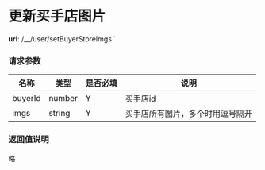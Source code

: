 更新买手店图片
=======

**url**: /__/user/setBuyerStoreImgs
˙
### 请求参数
|   名称  |  类型  | 是否必填 |               说明               |
|---------|--------|----------|----------------------------------|
| buyerId | number | Y        | 买手店id                         |
| imgs    | string | Y        | 买手店所有图片，多个时用逗号隔开 |

### 返回值说明

略
